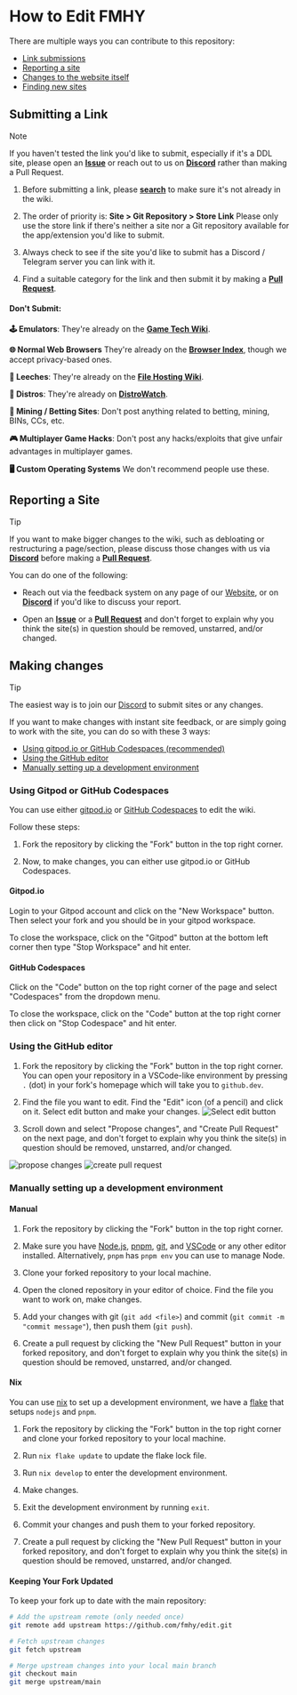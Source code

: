 # How to Edit FMHY

There are multiple ways you can contribute to this repository:
- [Link submissions](#submitting-a-link)
- [Reporting a site](#reporting-a-site)
- [Changes to the website itself](#making-changes)
- [Finding new sites](https://www.reddit.com/r/FREEMEDIAHECKYEAH/wiki/find-new-sites/)

## Submitting a Link

> [!NOTE]
> If you haven't tested the link you'd like to submit, especially if it's a DDL site, please open an **[Issue](https://github.com/fmhy/edit/issues)** or reach out to us on **[Discord](https://rentry.co/fmhy-invite)** rather than making a Pull Request.

1. Before submitting a link, please **[search](https://redd.it/105xraz)** to make sure it's not already in the wiki.

2. The order of priority is: **Site > Git Repository > Store Link**
Please only use the store link if there's neither a site nor a Git repository available for the app/extension you'd like to submit.

3. Always check to see if the site you'd like to submit has a Discord / Telegram server you can link with it.

4. Find a suitable category for the link and then submit it by making a **[Pull Request](https://github.com/fmhy/edit/pulls)**.

#### Don't Submit:

**🕹️ Emulators**:
They're already on the **[Game Tech Wiki](https://emulation.gametechwiki.com/index.php/Main_Page)**.

**🌐 Normal Web Browsers**
They're already on the **[Browser Index](https://github.com/nerdyslacker/desktop-web-browsers)**, though we accept privacy-based ones.

**🔻 Leeches**:
They're already on the **[File Hosting Wiki](https://filehostlist.miraheze.org/wiki/Free_Premium_Leeches)**.

**🐧 Distros**:
They're already on **[DistroWatch](https://distrowatch.com/)**.

**🎲 Mining / Betting Sites**:
Don't post anything related to betting, mining, BINs, CCs, etc.

**🎮 Multiplayer Game Hacks**:
Don't post any hacks/exploits that give unfair advantages in multiplayer games.

**🖥️ Custom Operating Systems**
We don't recommend  people use these.

## Reporting a Site

> [!TIP]
> If you want to make bigger changes to the wiki, such as debloating or restructuring a page/section, please discuss those changes with us via **[Discord](https://rentry.co/fmhy-invite)** before making a **[Pull Request](https://github.com/fmhy/edit/pulls)**.

You can do one of the following:

- Reach out via the feedback system on any page of our [Website](https://fmhy.net/), or on **[Discord](https://rentry.co/fmhy-invite)** if you'd like to discuss your report.

- Open an **[Issue](https://github.com/fmhy/edit/issues)** or a **[Pull Request](https://github.com/fmhy/edit/pulls)** and don't forget to explain why you think the site(s) in question should be removed, unstarred, and/or changed.

## Making changes

> [!TIP]
> The easiest way is to join our [Discord](https://rentry.co/fmhy-invite) to submit sites or any changes.

If you want to make changes with instant site feedback, or are simply going to work with the site, you can do so with these 3 ways:

- [Using gitpod.io or GitHub Codespaces (recommended)](#using-gitpod-or-github-codespaces)
- [Using the GitHub editor](#using-the-github-editor)
- [Manually setting up a development environment](#manually-setting-up-a-development-environment)


### Using Gitpod or GitHub Codespaces

You can use either [gitpod.io](https://gitpod.io/) or [GitHub Codespaces](https://github.com/features/codespaces) to edit the wiki.

Follow these steps:

1. Fork the repository by clicking the "Fork" button in the top right corner.

2. Now, to make changes, you can either use gitpod.io or GitHub Codespaces.

#### Gitpod.io

Login to your Gitpod account and click on the "New Workspace" button. Then select your fork and you should be in your gitpod workspace.

To close the workspace, click on the "Gitpod" button at the bottom left corner then type "Stop Workspace" and hit enter.

#### GitHub Codespaces

Click on the "Code" button on the top right corner of the page and select "Codespaces" from the dropdown menu.

To close the workspace, click on the "Code" button at the top right corner then click on "Stop Codespace" and hit enter.

### Using the GitHub editor

1. Fork the repository by clicking the "Fork" button in the top right corner. You can open your repository in a VSCode-like environment by pressing `.` (dot) in your fork's homepage which will take you to `github.dev`.

2. Find the file you want to edit. Find the "Edit" icon (of a pencil) and click on it.
Select edit button and make your changes.
![Select edit button](https://i.imgur.com/lnQfeo3.png)

3. Scroll down and select "Propose changes", and "Create Pull Request" on the next page, and don't forget to explain why you think the site(s) in question should be removed, unstarred, and/or changed.

![propose changes](https://i.imgur.com/IaSJvnO.png)
![create pull request](https://i.imgur.com/z5Za72l.png)

### Manually setting up a development environment

#### Manual

1. Fork the repository by clicking the "Fork" button in the top right corner.

2. Make sure you have [Node.js](https://nodejs.org/en/), [pnpm](https://pnpm.io/), [git](https://git-scm.com/), and [VSCode](https://code.visualstudio.com/) or any other editor installed. Alternatively, `pnpm` has `pnpm env` you can use to manage Node.

3. Clone your forked repository to your local machine.

4. Open the cloned repository in your editor of choice. Find the file you want to work on, make changes.

5. Add your changes with git (`git add <file>`) and commit (`git commit -m "commit message"`), then push them (`git push`).

6. Create a pull request by clicking the "New Pull Request" button in your forked repository, and don't forget to explain why you think the site(s) in question should be removed, unstarred, and/or changed.

#### Nix

You can use [nix](https://nixos.org/) to set up a development environment, we have a [flake](https://nixos.wiki/wiki/Flakes) that setups `nodejs` and `pnpm`.

1. Fork the repository by clicking the "Fork" button in the top right corner and clone your forked repository to your local machine.

2. Run `nix flake update` to update the flake lock file.

3. Run `nix develop` to enter the development environment.

4. Make changes.

5. Exit the development environment by running `exit`.

6. Commit your changes and push them to your forked repository.

7. Create a pull request by clicking the "New Pull Request" button in your forked repository, and don't forget to explain why you think the site(s) in question should be removed, unstarred, and/or changed.


#### Keeping Your Fork Updated

To keep your fork up to date with the main repository:

```bash
# Add the upstream remote (only needed once)
git remote add upstream https://github.com/fmhy/edit.git

# Fetch upstream changes
git fetch upstream

# Merge upstream changes into your local main branch
git checkout main
git merge upstream/main
```